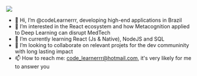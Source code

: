 ![](https://komarev.com/ghpvc/?username=codeLearnerrr&color=blue)

- 👋 Hi, I’m @codeLearnerrr, developing high-end applications in Brazil
- 👀 I’m interested in the React ecosystem and how Metacognition applied to Deep Learning can disrupt MedTech
- 🌱 I’m currently learning React (Js & Native), NodeJS and SQL
- 💞️ I’m looking to collaborate on relevant projets for the dev communinity with long lasting impact
- 📫 How to reach me: code_learnerrr@hotmail.com, it's very likely for me to answer you

<!---
codeLearnerrr/codeLearnerrr is a ✨ special ✨ repository because its `README.md` (this file) appears on your GitHub profile.
You can click the Preview link to take a look at your changes.
--->
